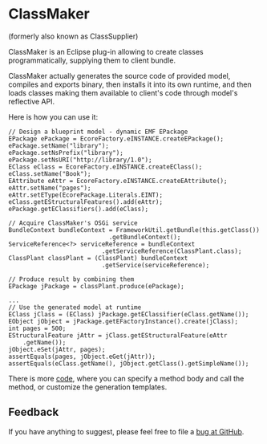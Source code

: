 ClassMaker
===========

(formerly also known as ClassSupplier)

ClassMaker is an Eclipse plug-in allowing to create classes programmatically, supplying them to client bundle.  

ClassMaker actually generates the source code of provided model, compiles and exports binary, then installs it into its own runtime, and then loads classes making them available to client's code through model's reflective API.  

Here is how you can use it:  

    // Design a blueprint model - dynamic EMF EPackage
    EPackage ePackage = EcoreFactory.eINSTANCE.createEPackage();
    ePackage.setName("library");
    ePackage.setNsPrefix("library");
    ePackage.setNsURI("http://library/1.0");
    EClass eClass = EcoreFactory.eINSTANCE.createEClass();
    eClass.setName("Book");
    EAttribute eAttr = EcoreFactory.eINSTANCE.createEAttribute();
    eAttr.setName("pages");
    eAttr.setEType(EcorePackage.Literals.EINT);
    eClass.getEStructuralFeatures().add(eAttr);
    ePackage.getEClassifiers().add(eClass);

    // Acquire ClassMaker's OSGi service
    BundleContext bundleContext = FrameworkUtil.getBundle(this.getClass())
                                .getBundleContext();
    ServiceReference<?> serviceReference = bundleContext
                              .getServiceReference(ClassPlant.class);
    ClassPlant classPlant = (ClassPlant) bundleContext
                              .getService(serviceReference);

    // Produce result by combining them
    EPackage jPackage = classPlant.produce(ePackage);
    
    ...
    // Use the generated model at runtime
    EClass jClass = (EClass) jPackage.getEClassifier(eClass.getName());
    EObject jObject = jPackage.getEFactoryInstance().create(jClass); 
    int pages = 500;
    EStructuralFeature jAttr = jClass.getEStructuralFeature(eAttr
        .getName());
    jObject.eSet(jAttr, pages);
    assertEquals(pages, jObject.eGet(jAttr));
    assertEquals(eClass.getName(), jObject.getClass().getSimpleName());  
        
There is more [code](/tests/org.enterprisedomain.tests/src/org/enterprisedomain/tests/TestEnterpriseDomain.java), where you can specify a method body and call the method, or customize the generation templates. 


Feedback
---------
If you have anything to suggest, please feel free to file a [bug at GitHub](https://github.com/kyrillzotkin/ClassMaker/issues). 

